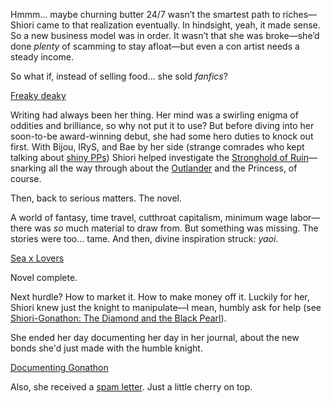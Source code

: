 Hmmm… maybe churning butter 24/7 wasn’t the smartest path to riches—Shiori came to that realization eventually. In hindsight, yeah, it made sense. So a new business model was in order. It wasn’t that she was broke—she’d done *plenty* of scamming to stay afloat—but even a con artist needs a steady income.

So what if, instead of selling food… she sold *fanfics*?

[Freaky deaky](#embed:https://www.youtube.com/live/gVAtGMLBJos?si=EyxaXf2cdLNBNqxy&t=1107)

Writing had always been her thing. Her mind was a swirling enigma of oddities and brilliance, so why not put it to use? But before diving into her soon-to-be award-winning debut, she had some hero duties to knock out first. With Bijou, IRyS, and Bae by her side (strange comrades who kept talking about [shiny PPs](https://www.youtube.com/live/gVAtGMLBJos?si=mrbHkeRHaHJ4S9E_&t=824)) Shiori helped investigate the [Stronghold of Ruin](https://www.youtube.com/live/gVAtGMLBJos?si=zG-ew6n0Tlswdg3s&t=1239)—snarking all the way through about the [Outlander](https://www.youtube.com/live/gVAtGMLBJos?si=LS1xN-4KPGBFQuTx&t=2884) and the Princess, of course.

Then, back to serious matters. The novel.

A world of fantasy, time travel, cutthroat capitalism, minimum wage labor—there was *so* much material to draw from. But something was missing. The stories were too… tame. And then, divine inspiration struck: *yaoi*.

[Sea x Lovers](#embed:https://www.youtube.com/live/gVAtGMLBJos?si=O2p37u0sm5cNAVEe&t=5653)

Novel complete.

Next hurdle? How to market it. How to make money off it. Luckily for her, Shiori knew just the knight to manipulate—I mean, humbly ask for help (see [Shiori-Gonathon: The Diamond and the Black Pearl](#edge:gigi-shiori)).

She ended her day documenting her day in her journal, about the new bonds she'd just made with the humble knight.

[Documenting Gonathon](#embed:https://www.youtube.com/live/gVAtGMLBJos?si=PSU7h0E2fe8YmwFW&t=9968)

Also, she received a [spam letter](https://www.youtube.com/live/gVAtGMLBJos?si=FoTEQfKL0AN1cOd5&t=10362). Just a little cherry on top.